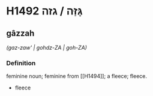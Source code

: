 # H1492 גָּזַּה / גזה

## gâzzah

_(gaz-zaw' | ɡohdz-ZA | ɡoh-ZA)_

### Definition

feminine noun; feminine from [[H1494]]; a fleece; fleece.

- fleece
